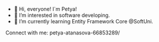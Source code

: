 - 👋 Hi, everyone! I`m Petya!
- 👀 I’m interested in software developing.
- 🌱 I’m currently learning Entity Framework Core @SoftUni.

Connect with me:
petya-atanasova-66853289/




<!--
**petyadatanasova/petyadatanasova** is a ✨ _special_ ✨ repository because its `README.md` (this file) appears on your GitHub profile.

Here are some ideas to get you started:

- 🔭 I’m currently working on ...
- 🌱 I’m currently learning ...
- 👯 I’m looking to collaborate on ...
- 🤔 I’m looking for help with ...
- 💬 Ask me about ...
- 📫 How to reach me: ...
- 😄 Pronouns: ...
- ⚡ Fun fact: ...


-->
